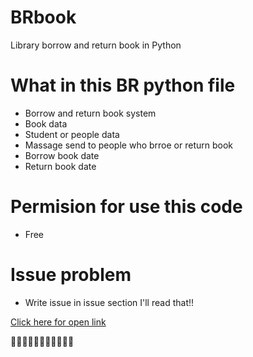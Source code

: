 # BRbook

Library borrow and return book in Python

# What in this BR python file

- Borrow and return book system
- Book data
- Student or people data
- Massage send to people who brroe or return book
- Borrow book date
- Return book date

# Permision for use this code

- Free

# Issue problem

- Write issue in issue section I'll read that!!


<a href="https://github.com/ronnapatsri/BRbook" target="_blank">Click here for open link</a>

:pushpin::pushpin::pushpin::pushpin::pushpin::pushpin::pushpin::pushpin::pushpin::pushpin::pushpin:
